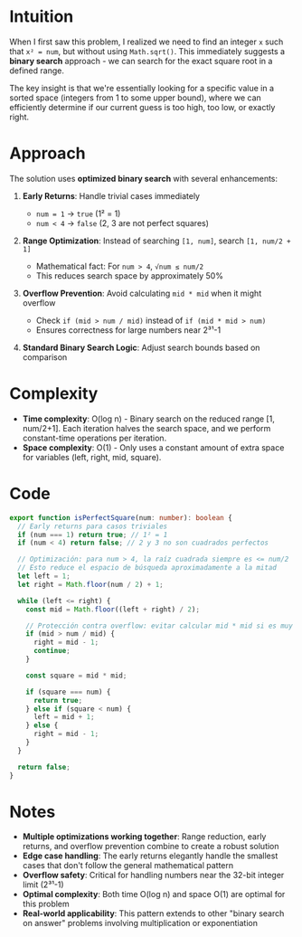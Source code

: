 # Intuition

When I first saw this problem, I realized we need to find an integer `x` such that `x² = num`, but without using `Math.sqrt()`. This immediately suggests a **binary search** approach - we can search for the exact square root in a defined range.

The key insight is that we're essentially looking for a specific value in a sorted space (integers from 1 to some upper bound), where we can efficiently determine if our current guess is too high, too low, or exactly right.

# Approach

The solution uses **optimized binary search** with several enhancements:

1. **Early Returns**: Handle trivial cases immediately

   - `num = 1` → `true` (1² = 1)
   - `num < 4` → `false` (2, 3 are not perfect squares)

2. **Range Optimization**: Instead of searching `[1, num]`, search `[1, num/2 + 1]`

   - Mathematical fact: For `num > 4`, `√num ≤ num/2`
   - This reduces search space by approximately 50%

3. **Overflow Prevention**: Avoid calculating `mid * mid` when it might overflow

   - Check `if (mid > num / mid)` instead of `if (mid * mid > num)`
   - Ensures correctness for large numbers near 2³¹-1

4. **Standard Binary Search Logic**: Adjust search bounds based on comparison

# Complexity

- **Time complexity**: O(log n) - Binary search on the reduced range [1, num/2+1]. Each iteration halves the search space, and we perform constant-time operations per iteration.
- **Space complexity**: O(1) - Only uses a constant amount of extra space for variables (left, right, mid, square).

# Code

```typescript
export function isPerfectSquare(num: number): boolean {
  // Early returns para casos triviales
  if (num === 1) return true; // 1² = 1
  if (num < 4) return false; // 2 y 3 no son cuadrados perfectos

  // Optimización: para num > 4, la raíz cuadrada siempre es <= num/2
  // Esto reduce el espacio de búsqueda aproximadamente a la mitad
  let left = 1;
  let right = Math.floor(num / 2) + 1;

  while (left <= right) {
    const mid = Math.floor((left + right) / 2);

    // Protección contra overflow: evitar calcular mid * mid si es muy grande
    if (mid > num / mid) {
      right = mid - 1;
      continue;
    }

    const square = mid * mid;

    if (square === num) {
      return true;
    } else if (square < num) {
      left = mid + 1;
    } else {
      right = mid - 1;
    }
  }

  return false;
}
```

# Notes

- **Multiple optimizations working together**: Range reduction, early returns, and overflow prevention combine to create a robust solution
- **Edge case handling**: The early returns elegantly handle the smallest cases that don't follow the general mathematical pattern
- **Overflow safety**: Critical for handling numbers near the 32-bit integer limit (2³¹-1)
- **Optimal complexity**: Both time O(log n) and space O(1) are optimal for this problem
- **Real-world applicability**: This pattern extends to other "binary search on answer" problems involving multiplication or exponentiation
